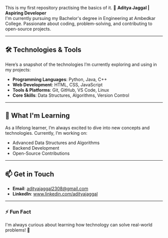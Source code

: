 This is my first repository practising the basics of it.
🌟 **Aditya Jaggal | Aspiring Developer**  
I'm currently pursuing my Bachelor's degree in Engineering at Ambedkar College. Passionate about coding, problem-solving, and contributing to open-source projects.  

---

## 🛠️ **Technologies & Tools**  
Here’s a snapshot of the technologies I’m currently exploring and using in my projects:
- **Programming Languages**: Python, Java, C++  
- **Web Development**: HTML, CSS, JavaScript  
- **Tools & Platforms**: Git, GitHub, VS Code, Linux  
- **Core Skills**: Data Structures, Algorithms, Version Control
  
---

## 🌱 **What I'm Learning**  
As a lifelong learner, I’m always excited to dive into new concepts and technologies. Currently, I’m working on:  
- Advanced Data Structures and Algorithms  
- Backend Development  
- Open-Source Contributions
 
---

  ## 📫 **Get in Touch**  
- **Email**: adityajaggal2308@gmail.com 
- **LinkedIn**: www.linkedin.com/adityajaggal

---

### ⚡ **Fun Fact**  
I'm always curious about learning how technology can solve real-world problems! 🚀  
    

